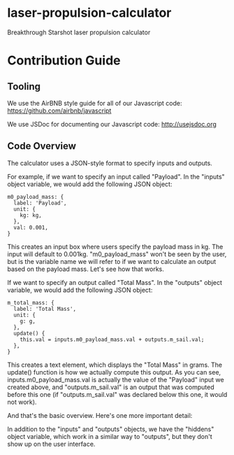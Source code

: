 # laser-propulsion-calculator
Breakthrough Starshot laser propulsion calculator

# Contribution Guide

## Tooling
We use the AirBNB style guide for all of our Javascript code:
https://github.com/airbnb/javascript

We use JSDoc for documenting our Javascript code:
http://usejsdoc.org

## Code Overview
The calculator uses a JSON-style format to specify inputs and outputs.

For example, if we want to specify an input called "Payload". In the "inputs" object variable, we would add the following JSON object:

```
m0_payload_mass: {
  label: 'Payload',
  unit: {
    kg: kg,
  },
  val: 0.001,
}
```

This creates an input box where users specify the payload mass in kg. The input will default to 0.001kg. "m0_payload_mass" won't be seen by the user, but is the variable name we will refer to if we want to calculate an output based on the payload mass. Let's see how that works.

If we want to specify an output called "Total Mass". In the "outputs" object variable, we would add the following JSON object:

```
m_total_mass: {
  label: 'Total Mass',
  unit: {
    g: g,
  },
  update() {
    this.val = inputs.m0_payload_mass.val + outputs.m_sail.val;
  },
}
```

This creates a text element, which displays the "Total Mass" in grams. The update() function is how we actually compute this output. As you can see, inputs.m0_payload_mass.val is actually the value of the "Payload" input we created above, and "outputs.m_sail.val" is an output that was computed before this one (if "outputs.m_sail.val" was declared below this one, it would not work).

And that's the basic overview. Here's one more important detail:

In addition to the "inputs" and "outputs" objects, we have the "hiddens" object variable, which work in a similar way to "outputs", but they don't show up on the user interface.

